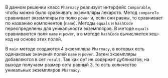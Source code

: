 В данном решении класс `Pharmacy` реализует интерфейс `Comparable`, чтобы можно было сравнивать экземпляры лекарств. 
Метод `compareTo` сравнивает экземпляры по полю `power` и, если они равны, то сравнивает по названию компонентов (`name`).
Методы `equals` и `hashCode` переопределены для уникальности экземпляров. В методе `equals` сравниваются поля `name` и `power`,
а в методе `hashCode` вычисляется хеш-код на основе этих полей.

В `main` методе создаются 4 экземпляра `Pharmacy`, в которых есть одинаковые значения полей `name` и `power`. Затем экземпляры добавляются в сет `result`.
Так как сет не содержит дубликатов, на выходе получаем размер сета равный 3, то есть количество уникальных экземпляров `Pharmacy`.
